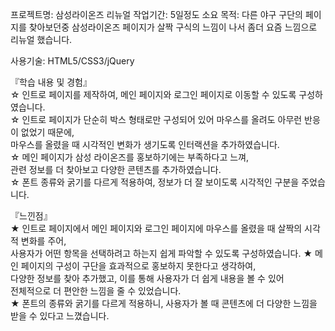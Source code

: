 프로젝트명: 삼성라이온즈 리뉴얼
작업기간: 5일정도 소요
목적: 다른 야구 구단의 페이지를 찾아보던중 삼성라이온즈 페이지가 살짝 구식의 느낌이 나서 좀더 요즘 느낌으로 리뉴얼 했습니다.

사용기술: HTML5/CSS3/jQuery

『학습 내용 및 경험』     
☆ 인트로 페이지를 제작하여, 메인 페이지와 로그인 페이지로 이동할 수 있도록 구성하였습니다.   
☆ 인트로 페이지가 단순히 박스 형태로만 구성되어 있어 마우스를 올려도 아무런 반응이 없었기 때문에,    
   마우스를 올렸을 때 시각적인 변화가 생기도록 인터랙션을 추가하였습니다.   
☆ 메인 페이지가 삼성 라이온즈를 홍보하기에는 부족하다고 느껴,   
   관련 정보를 더 찾아보고 다양한 콘텐츠를 추가하였습니다.   
☆ 폰트 종류와 굵기를 다르게 적용하여, 정보가 더 잘 보이도록 시각적인 구분을 주었습니다.    

『느낀점』    
★ 인트로 페이지에서 메인 페이지와 로그인 페이지에 마우스를 올렸을 때 살짝의 시각적 변화를 주어,     
   사용자가 어떤 항목을 선택하려고 하는지 쉽게 파악할 수 있도록 구성하였습니다.
★ 메인 페이지의 구성이 구단을 효과적으로 홍보하지 못한다고 생각하여,     
   다양한 정보를 찾아 추가했고, 이를 통해 사용자가 더 쉽게 내용을 볼 수 있어    
   전체적으로 더 편안한 느낌을 줄 수 있었습니다.     
★ 폰트의 종류와 굵기를 다르게 적용하니,
   사용자가 볼 때 콘텐츠에 더 다양한 느낌을 받을 수 있다고 느꼈습니다.   
